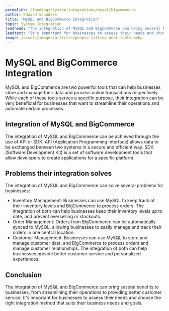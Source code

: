 ```yaml
---
permalink: /landings/system-integrations/mysql/bigcommerce
author: Edward Saunders
title: "MySQL and BigCommerce Integration"
topic: System Integration
leadhead: "The integration of MySQL and BigCommerce can bring several benefits to businesses, from streamlining their operations to providing better customer service"
leadtext: "It's important for businesses to assess their needs and choose the right integration method that suits their business needs and goals."
image: /assets/images/articles/people-sitting-near-table.webp
---
```

<div class="arttext">  <h1>MySQL and BigCommerce Integration</h1>
  <p>MySQL and BigCommerce are two powerful tools that can help businesses store and manage their data and process online transactions respectively. While each of these tools serves a specific purpose, their integration can be very beneficial for businesses that want to streamline their operations and automate certain processes.</p>

  <h2>Integration of MySQL and BigCommerce</h2>
  <p>The integration of MySQL and BigCommerce can be achieved through the use of API or SDK. API (Application Programming Interface) allows data to be exchanged between two systems in a secure and efficient way. SDK (Software Development Kit) is a set of software development tools that allow developers to create applications for a specific platform.</p>

  <h2>Problems their integration solves</h2>
  <p>The integration of MySQL and BigCommerce can solve several problems for businesses:</p>
  <ul>
    <li>Inventory Management: Businesses can use MySQL to keep track of their inventory levels and BigCommerce to process orders. The integration of both can help businesses keep their inventory levels up to date, and prevent overselling or stockouts.</li>
    <li>Order Management: Orders from BigCommerce can be automatically synced to MySQL, allowing businesses to easily manage and track their orders in one central location.</li>
    <li>Customer Management: Businesses can use MySQL to store and manage customer data, and BigCommerce to process orders and manage customer relationships. The integration of both can help businesses provide better customer service and personalized experiences.</li>
  </ul>

  <h2>Conclusion</h2>
  <p>The integration of MySQL and BigCommerce can bring several benefits to businesses, from streamlining their operations to providing better customer service. It's important for businesses to assess their needs and choose the right integration method that suits their business needs and goals.</p>
</div>